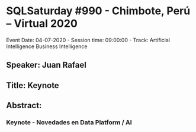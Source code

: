 # SQLSaturday #990 - Chimbote, Perú – Virtual 2020
Event Date: 04-07-2020 - Session time: 09:00:00 - Track: Artificial Intelligence  Business Intelligence
## Speaker: Juan Rafael
## Title: Keynote
## Abstract:
### Keynote - Novedades en Data Platform / AI
